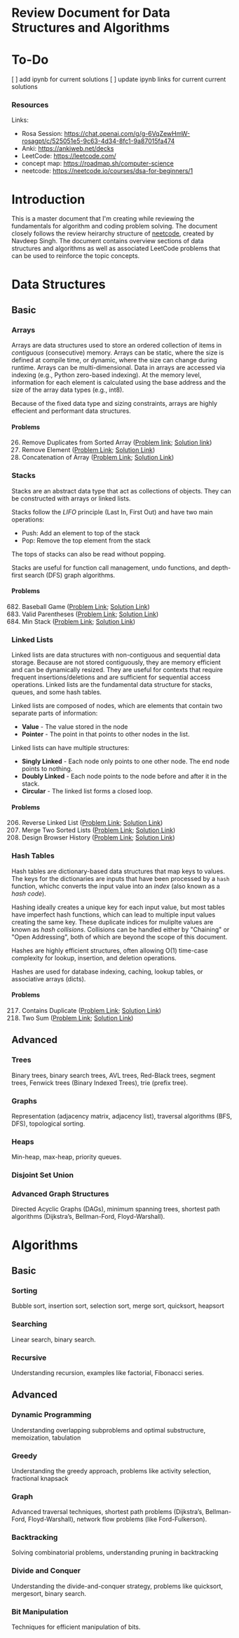 # Review Document for Data Structures and Algorithms
# To-Do
[ ] add ipynb for current solutions
[ ] update ipynb links for current current solutions

### Resources
Links:
- Rosa Session: https://chat.openai.com/g/g-6VqZewHmW-rosagpt/c/525051e5-9c63-4d34-8fc1-9a87015fa474
- Anki: https://ankiweb.net/decks
- LeetCode: https://leetcode.com/
- concept map: https://roadmap.sh/computer-science
- neetcode: https://neetcode.io/courses/dsa-for-beginners/1

# Introduction
This is a master document that I'm creating while reviewing the fundamentals for algorithm and coding problem solving. The document closely follows the review heirarchy structure of [neetcode](https://neetcode.io), created by Navdeep Singh. The document contains overview sections of data structures and algorithms as well as associated LeetCode problems that can be used to reinforce the topic concepts.

# Data Structures
## Basic
### Arrays
Arrays are data structures used to store an ordered collection of items in *contiguous* (consecutive) memory. Arrays can be static, where the size is defined at compile time, or dynamic, where the size can change during runtime. Arrays can be multi-dimensional. Data in arrays are accessed via indexing (e.g., Python zero-based indexing). At the memory level, information for each element is calculated using the base address and the size of the array data types (e.g., int8).

Because of the fixed data type and sizing constraints, arrays are highly effecient and performant data structures.

#### Problems
26. Remove Duplicates from Sorted Array ([Problem link](https://leetcode.com/problems/remove-duplicates-from-sorted-array/description/); [Solution link](data_structures/arrays/00_lc26_duplicates.ipynb))
27. Remove Element ([Problem Link](https://leetcode.com/problems/remove-element/); [Solution Link](data_structures/arrays/01_lc27_remove_element.ipynb))
1929. Concatenation of Array ([Problem Link](https://leetcode.com/problems/concatenation-of-array/); [Solution Link](data_structures/arrays/02_lc1929_concatenation.ipynb))

### Stacks
Stacks are an abstract data type that act as collections of objects. They can
be constructed with arrays or linked lists.

Stacks follow the *LIFO* principle (Last In, First Out) and have two main
operations:
- Push: Add an element to top of the stack
- Pop: Remove the top element from the stack

The tops of stacks can also be read without popping.

Stacks are useful for function call management, undo functions, and depth-first
search (DFS) graph algorithms.

#### Problems
682. Baseball Game ([Problem Link](https://leetcode.com/problems/baseball-game/); [Solution Link](data_structures/01_stacks/03_lc682_baseball_game.ipynb))
20. Valid Parentheses ([Problem Link](https://leetcode.com/problems/valid-parentheses); [Solution Link](data_structures/01_stacks/04_lc20_valid_parentheses.ipynb))
155. Min Stack ([Problem Link](https://leetcode.com/problems/min-stack/); [Solution Link](data_structures/01_stacks/05_lc155_min_stack.ipynb))

### Linked Lists
Linked lists are data structures with non-contiguous and sequential data storage. Because are not stored contiguously, they are memory efficient and can be dynamically resized. They are useful for contexts that require frequent
insertions/deletions and are sufficient for sequential access operations. Linked
lists are the fundamental data structure for stacks, queues, and some hash
tables.

Linked lists are composed of nodes, which are elements that contain two separate parts of information:
- **Value** - The value stored in the node
- **Pointer** - The point in that points to other nodes in the list.

Linked lists can have multiple structures:
- **Singly Linked** - Each node only points to one other node. The end node 
points to nothing.
- **Doubly Linked** - Each node points to the node before and after it in the
stack.
- **Circular** - The linked list forms a closed loop.

#### Problems
206. Reverse Linked List ([Problem Link](https://leetcode.com/problems/reverse-linked-list/); [Solution Link](data_structures/02_linked_lists/06_lc206_reverse_linked_list.ipynb))
21. Merge Two Sorted Lists ([Problem Link](https://leetcode.com/problems/merge-two-sorted-lists/); [Solution Link](data_structures/02_linked_lists/07_lc21_merged_sorted_lists.ipynb))
707. Design Browser History ([Problem Link](https://leetcode.com/problems/design-browser-history/description/); [Solution Link](data_structures/02_linked_lists/08_lc1472_design_browser_history.ipynb))

### Hash Tables
Hash tables are dictionary-based data structures that map keys to values. The keys for the dictionaries are inputs that have been processed by a `hash` function, whichc converts the input value into an *index* (also known as a *hash code*). 

Hashing ideally creates a unique key for each input value, but most tables have imperfect hash functions, which can lead to multiple input values creating the same key. These duplicate indices for muliplte values are known as *hash collisions*. Collisions can be handled either by "Chaining" or "Open Addressing", both of which are beyond the scope of this document.

Hashes are highly efficient structures, often allowing O(1) time-case complexity for lookup, insertion, and deletion operations.

Hashes are used for database indexing, caching, lookup tables, or associative arrays (dicts).

#### Problems
217. Contains Duplicate ([Problem Link](https://leetcode.com/problems/contains-duplicate/description/); [Solution Link](data_structures/03_hash_tables/09_lc217_contains_duplicates.ipynb))
1. Two Sum ([Problem Link](https://leetcode.com/problems/two-sum/description/); [Solution Link](data_structures/03_hash_tables/10_lc1_two_sum.ipynb))

## Advanced
### Trees
Binary trees, binary search trees, AVL trees, Red-Black trees, segment trees, Fenwick trees (Binary Indexed Trees), trie (prefix tree).

### Graphs
Representation (adjacency matrix, adjacency list), traversal algorithms (BFS, DFS), topological sorting.

### Heaps
Min-heap, max-heap, priority queues.

### Disjoint Set Union

### Advanced Graph Structures
Directed Acyclic Graphs (DAGs), minimum spanning trees, shortest path algorithms (Dijkstra’s, Bellman-Ford, Floyd-Warshall).

# Algorithms
## Basic
### Sorting
Bubble sort, insertion sort, selection sort, merge sort, quicksort, heapsort

### Searching
Linear search, binary search.

### Recursive
Understanding recursion, examples like factorial, Fibonacci series.

## Advanced
### Dynamic Programming
Understanding overlapping subproblems and optimal substructure, memoization, tabulation

### Greedy
Understanding the greedy approach, problems like activity selection, fractional knapsack

### Graph
Advanced traversal techniques, shortest path problems (Dijkstra’s, Bellman-Ford, Floyd-Warshall), network flow problems (like Ford-Fulkerson).

### Backtracking
Solving combinatorial problems, understanding pruning in backtracking

### Divide and Conquer
Understanding the divide-and-conquer strategy, problems like quicksort, mergesort, binary search.

### Bit Manipulation
Techniques for efficient manipulation of bits.
